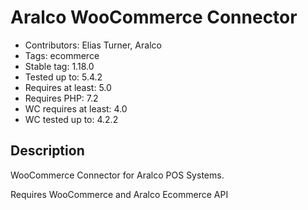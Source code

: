 # Aralco WooCommerce Connector

- Contributors: Elias Turner, Aralco
- Tags: ecommerce
- Stable tag: 1.18.0
- Tested up to: 5.4.2
- Requires at least: 5.0
- Requires PHP: 7.2
- WC requires at least: 4.0
- WC tested up to: 4.2.2

## Description

WooCommerce Connector for Aralco POS Systems.

Requires WooCommerce and Aralco Ecommerce API

